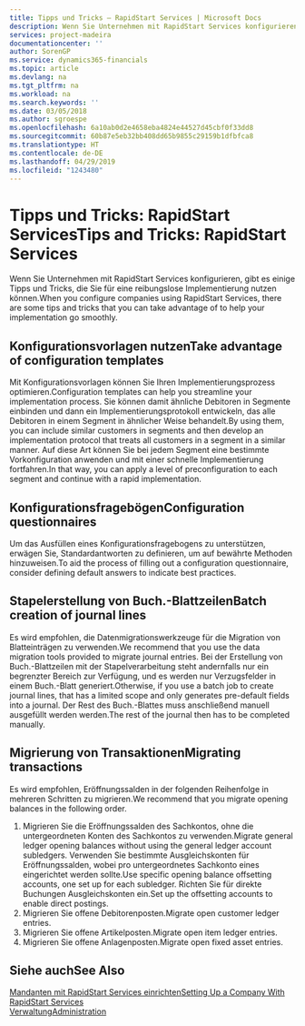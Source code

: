 ```yaml
---
title: Tipps und Tricks – RapidStart Services | Microsoft Docs
description: Wenn Sie Unternehmen mit RapidStart Services konfigurieren, gibt es einige Tipps und Tricks, die Sie für eine reibungslose Implementierung nutzen können.
services: project-madeira
documentationcenter: ''
author: SorenGP
ms.service: dynamics365-financials
ms.topic: article
ms.devlang: na
ms.tgt_pltfrm: na
ms.workload: na
ms.search.keywords: ''
ms.date: 03/05/2018
ms.author: sgroespe
ms.openlocfilehash: 6a10ab0d2e4658eba4824e44527d45cbf0f33dd8
ms.sourcegitcommit: 60b87e5eb32bb408dd65b9855c29159b1dfbfca8
ms.translationtype: HT
ms.contentlocale: de-DE
ms.lasthandoff: 04/29/2019
ms.locfileid: "1243480"
---
```

# <a name="tips-and-tricks-rapidstart-services"></a><span data-ttu-id="53b58-103">Tipps und Tricks: RapidStart Services</span><span class="sxs-lookup"><span data-stu-id="53b58-103">Tips and Tricks: RapidStart Services</span></span>
<span data-ttu-id="53b58-104">Wenn Sie Unternehmen mit RapidStart Services konfigurieren, gibt es einige Tipps und Tricks, die Sie für eine reibungslose Implementierung nutzen können.</span><span class="sxs-lookup"><span data-stu-id="53b58-104">When you configure companies using RapidStart Services, there are some tips and tricks that you can take advantage of to help your implementation go smoothly.</span></span>  

## <a name="take-advantage-of-configuration-templates"></a><span data-ttu-id="53b58-105">Konfigurationsvorlagen nutzen</span><span class="sxs-lookup"><span data-stu-id="53b58-105">Take advantage of configuration templates</span></span>  
<span data-ttu-id="53b58-106">Mit Konfigurationsvorlagen können Sie Ihren Implementierungsprozess optimieren.</span><span class="sxs-lookup"><span data-stu-id="53b58-106">Configuration templates can help you streamline your implementation process.</span></span> <span data-ttu-id="53b58-107">Sie können damit ähnliche Debitoren in Segmente einbinden und dann ein Implementierungsprotokoll entwickeln, das alle Debitoren in einem Segment in ähnlicher Weise behandelt.</span><span class="sxs-lookup"><span data-stu-id="53b58-107">By using them, you can include similar customers in segments and then develop an implementation protocol that treats all customers in a segment in a similar manner.</span></span> <span data-ttu-id="53b58-108">Auf diese Art können Sie bei jedem Segment eine bestimmte Vorkonfiguration anwenden und mit einer schnelle Implementierung fortfahren.</span><span class="sxs-lookup"><span data-stu-id="53b58-108">In that way, you can apply a level of preconfiguration to each segment and continue with a rapid implementation.</span></span>  

## <a name="configuration-questionnaires"></a><span data-ttu-id="53b58-109">Konfigurationsfragebögen</span><span class="sxs-lookup"><span data-stu-id="53b58-109">Configuration questionnaires</span></span>  
<span data-ttu-id="53b58-110">Um das Ausfüllen eines Konfigurationsfragebogens zu unterstützen, erwägen Sie, Standardantworten zu definieren, um auf bewährte Methoden hinzuweisen.</span><span class="sxs-lookup"><span data-stu-id="53b58-110">To aid the process of filling out a configuration questionnaire, consider defining default answers to indicate best practices.</span></span>  

## <a name="batch-creation-of-journal-lines"></a><span data-ttu-id="53b58-111">Stapelerstellung von Buch.-Blattzeilen</span><span class="sxs-lookup"><span data-stu-id="53b58-111">Batch creation of journal lines</span></span>  
<span data-ttu-id="53b58-112">Es wird empfohlen, die Datenmigrationswerkzeuge für die Migration von Blatteinträgen zu verwenden.</span><span class="sxs-lookup"><span data-stu-id="53b58-112">We recommend that you use the data migration tools provided to migrate journal entries.</span></span> <span data-ttu-id="53b58-113">Bei der Erstellung von Buch.-Blattzeilen mit der Stapelverarbeitung steht andernfalls nur ein begrenzter Bereich zur Verfügung, und es werden nur Verzugsfelder in einem Buch.-Blatt generiert.</span><span class="sxs-lookup"><span data-stu-id="53b58-113">Otherwise, if you use a batch job to create journal lines, that has a limited scope and only generates pre-default fields into a journal.</span></span> <span data-ttu-id="53b58-114">Der Rest des Buch.-Blattes muss anschließend manuell ausgefüllt werden werden.</span><span class="sxs-lookup"><span data-stu-id="53b58-114">The rest of the journal then has to be completed manually.</span></span>  

## <a name="migrating-transactions"></a><span data-ttu-id="53b58-115">Migrierung von Transaktionen</span><span class="sxs-lookup"><span data-stu-id="53b58-115">Migrating transactions</span></span>  
<span data-ttu-id="53b58-116">Es wird empfohlen, Eröffnungssalden in der folgenden Reihenfolge in mehreren Schritten zu migrieren.</span><span class="sxs-lookup"><span data-stu-id="53b58-116">We recommend that you migrate opening balances in the following order.</span></span>  

1.  <span data-ttu-id="53b58-117">Migrieren Sie die Eröffnungssalden des Sachkontos, ohne die untergeordneten Konten des Sachkontos zu verwenden.</span><span class="sxs-lookup"><span data-stu-id="53b58-117">Migrate general ledger opening balances without using the general ledger account subledgers.</span></span> <span data-ttu-id="53b58-118">Verwenden Sie bestimmte Ausgleichskonten für Eröffnungssalden, wobei pro untergeordnetes Sachkonto eines eingerichtet werden sollte.</span><span class="sxs-lookup"><span data-stu-id="53b58-118">Use specific opening balance offsetting accounts, one set up for each subledger.</span></span> <span data-ttu-id="53b58-119">Richten Sie für direkte Buchungen Ausgleichskonten ein.</span><span class="sxs-lookup"><span data-stu-id="53b58-119">Set up the offsetting accounts to enable direct postings.</span></span>  
2.  <span data-ttu-id="53b58-120">Migrieren Sie offene Debitorenposten.</span><span class="sxs-lookup"><span data-stu-id="53b58-120">Migrate open customer ledger entries.</span></span>  
3.  <span data-ttu-id="53b58-121">Migrieren Sie offene Artikelposten.</span><span class="sxs-lookup"><span data-stu-id="53b58-121">Migrate open item ledger entries.</span></span>  
4.  <span data-ttu-id="53b58-122">Migrieren Sie offene Anlagenposten.</span><span class="sxs-lookup"><span data-stu-id="53b58-122">Migrate open fixed asset entries.</span></span>  

## <a name="see-also"></a><span data-ttu-id="53b58-123">Siehe auch</span><span class="sxs-lookup"><span data-stu-id="53b58-123">See Also</span></span>  
[<span data-ttu-id="53b58-124">Mandanten mit RapidStart Services einrichten</span><span class="sxs-lookup"><span data-stu-id="53b58-124">Setting Up a Company With RapidStart Services</span></span>](admin-set-up-a-company-with-rapidstart.md)  
[<span data-ttu-id="53b58-125">Verwaltung</span><span class="sxs-lookup"><span data-stu-id="53b58-125">Administration</span></span>](admin-setup-and-administration.md)
